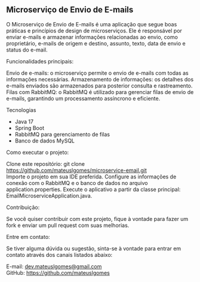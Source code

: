 ## Microserviço de Envio de E-mails
O Microserviço de Envio de E-mails é uma aplicação que segue boas práticas e princípios de design de microserviços. Ele é responsável por enviar e-mails e armazenar informações relacionadas ao envio, como proprietário, e-mails de origem e destino, assunto, texto, data de envio e status do e-mail.

Funcionalidades principais:

Envio de e-mails: o microserviço permite o envio de e-mails com todas as informações necessárias.
Armazenamento de informações: os detalhes dos e-mails enviados são armazenados para posterior consulta e rastreamento.
Filas com RabbitMQ: o RabbitMQ é utilizado para gerenciar filas de envio de e-mails, garantindo um processamento assíncrono e eficiente.

Tecnologias

- Java 17
- Spring Boot
- RabbitMQ para gerenciamento de filas
- Banco de dados MySQL

Como executar o projeto:
                                                    
Clone este repositório: git clone https://github.com/mateuslgomes/microservice-email.git                                                                                        
Importe o projeto em sua IDE preferida.
Configure as informações de conexão com o RabbitMQ e o banco de dados no arquivo application.properties.
Execute o aplicativo a partir da classe principal: EmailMicroserviceApplication.java.

Contribuição:

Se você quiser contribuir com este projeto, fique à vontade para fazer um fork e enviar um pull request com suas melhorias.

Entre em contato:

Se tiver alguma dúvida ou sugestão, sinta-se à vontade para entrar em contato através dos canais listados abaixo:

E-mail: dev.mateuslgomes@gmail.com                                                                               
GitHub: https://github.com/mateuslgomes
